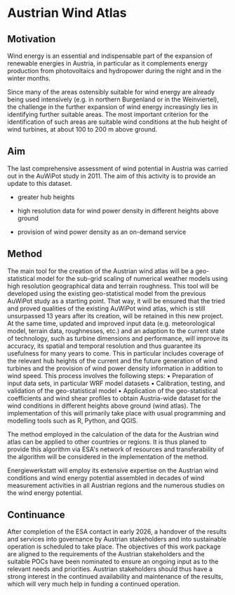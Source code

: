 # Austrian Wind Atlas

## Motivation

Wind energy is an essential and indispensable part of the expansion of renewable energies in Austria, in particular as it complements energy production from photovoltaics and hydropower during the night and in the winter months.

Since many of the areas ostensibly suitable for wind energy are already being used intensively (e.g. in northern Burgenland or in the Weinviertel), the challenge in the further expansion of wind energy increasingly lies in  identifying further suitable areas. The most important criterion for the identification of such areas are suitable wind conditions at the hub height of wind turbines, at about 100 to 200 m above ground.


## Aim

The last comprehensive assessment of wind potential in Austria was carried out in the AuWiPot study in 2011.
The aim of this activity is to provide an update to this dataset.
- greater hub heights

- high resolution data for wind power density in different heights above ground
- provision of wind power density as an on-demand service

## Method

The main tool for the creation of the Austrian wind atlas will be a geo-statistical model for the sub-grid scaling of numerical weather models using high resolution geographical data and terrain roughness. This tool will be developed using the existing geo-statistical model from the previous AuWiPot study as a starting point. That way, it will be ensured that the tried and proved qualities of the existing AuWiPot wind atlas, which is still unsurpassed 13 years after its creation, will be retained in this new project. At the same time, updated and improved input data (e.g. meteorological model, terrain data, roughnesses, etc.) and an adaption to the current state of technology, such as turbine dimensions and performance, will improve its accuracy, its spatial and temporal resolution and thus guarantee its usefulness for many years to come. This in particular includes coverage of the relevant hub heights of the current and the future generation of wind turbines and the provision of wind power density information in addition to wind speed.
This process involves the following steps:
•	Preparation of input data sets, in particular WRF model datasets
•	Calibration, testing, and validation of the geo-statistical model
•	Application of the geo-statistical coefficients and wind shear profiles to obtain Austria-wide dataset for the wind conditions in different heights above ground (wind atlas). 
The implementation of this will primarily take place with usual programming and modelling tools such as R, Python, and QGIS.

The method employed in the calculation of the data for the Austrian wind atlas can be applied to other countries or regions.
It is thus planed to provide this algorithm via ESA's network of resources and transferability of the algorithm will be considered in the implementation of the method.

Energiewerkstatt will employ its extensive expertise on the Austrian wind conditions and wind energy potential assembled in decades of wind measurement activities in all Austrian regions and the numerous studies on the wind energy potential.

## Continuance

After completion of the ESA contact in early 2026, a handover of the results and services into governance by Austrian stakeholders and into sustainable operation is scheduled to take place.
The objectives of this work package are aligned to the requirements of the Austrian stakeholders and the suitable POCs have been nominated to ensure an ongoing input as to the relevant needs and priorities.
Austrian stakeholders should thus have a strong interest in the continued availability and maintenance of the results, which will very much help in funding a continued operation.
